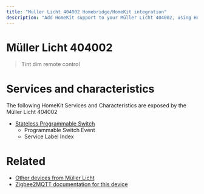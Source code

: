 ```yaml
---
title: "Müller Licht 404002 Homebridge/HomeKit integration"
description: "Add HomeKit support to your Müller Licht 404002, using Homebridge, Zigbee2MQTT and homebridge-z2m."
---
```

<!---
This file has been GENERATED using src/docgen/docgen.ts
DO NOT EDIT THIS FILE MANUALLY!
-->
# Müller Licht 404002
> Tint dim remote control


# Services and characteristics
The following HomeKit Services and Characteristics are exposed by
the Müller Licht 404002

* [Stateless Programmable Switch](../../action.md)
  * Programmable Switch Event
  * Service Label Index


# Related
* [Other devices from Müller Licht](../index.md#muller_licht)
* [Zigbee2MQTT documentation for this device](https://www.zigbee2mqtt.io/devices/404002.html)
